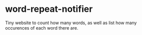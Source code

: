 # word-repeat-notifier
Tiny website to count how many words, as well as list how many occurences of each word there are.

